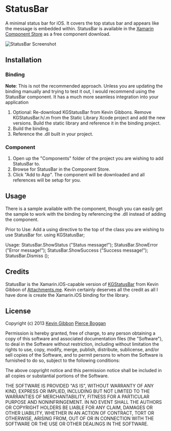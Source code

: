 # StatusBar
A minimal status bar for iOS. It covers the top status bar and appears like the message is embedded within. StatusBar is available in the [Xamarin Component Store](http://components.xamarin.com/) as a free component download.

![StatusBar Screenshot](https://github.com/pierceboggan/StatusBar/blob/master/KGStatusBar.png)

## Installation
### Binding
**Note**: This is not the recommended approach. Unless you are updating the binding manually and trying to test it out, I would recommend using the StatusBar component. It has a much more seamless integration into your application

1. Optional: Re-download KGStatusBar from Kevin Gibbons. Remove KGStatusBar.h/.m from the Static Library Xcode project and add the new versions. Build the static library and reference it in the binding project.
2. Build the binding.
3. Reference the .dll built in your project.

### Component
1. Open up the "Components" folder of the project you are wishing to add StatusBar to.
2. Browse for StatusBar in the Component Store.
3. Click "Add to App". The component will be downloaded and all references will be setup for you.

## Usage
There is a sample available with the component, though you can easily get the sample to work with the binding by referencing the .dll instead of adding the component.

Prior to Use: Add a using directive to the top of the class you are wishing to use StatusBar for.
    using KGStatusBar;

Usage:
    StatusBar.ShowStatus ("Status message!");
    StatusBar.ShowError ("Error message!");
		StatusBar.ShowSuccess ("Success message!");
    StatusBar.Dismiss ();

## Credits
StatusBar is the Xamarin.iOS-capable version of [KGStatusBar](https://github.com/kevingibbon/KGStatusBar) from Kevin Gibbon of [Attachments.me](https://attachments.me/). Kevin certainly deserves all the credit as all I have done is create the Xamarin.iOS binding for the library.

## License
Copyright (c) 2013 [Kevin Gibbon](http://www.kevingibbon.com/) [Pierce Boggan](http://pierceboggan.com/)

Permission is hereby granted, free of charge, to any person
obtaining a copy of this software and associated documentation
files (the "Software"), to deal in the Software without
restriction, including without limitation the rights to use,
copy, modify, merge, publish, distribute, sublicense, and/or sell
copies of the Software, and to permit persons to whom the
Software is furnished to do so, subject to the following
conditions:

The above copyright notice and this permission notice shall be
included in all copies or substantial portions of the Software.

THE SOFTWARE IS PROVIDED "AS IS", WITHOUT WARRANTY OF ANY KIND,
EXPRESS OR IMPLIED, INCLUDING BUT NOT LIMITED TO THE WARRANTIES
OF MERCHANTABILITY, FITNESS FOR A PARTICULAR PURPOSE AND
NONINFRINGEMENT. IN NO EVENT SHALL THE AUTHORS OR COPYRIGHT
HOLDERS BE LIABLE FOR ANY CLAIM, DAMAGES OR OTHER LIABILITY,
WHETHER IN AN ACTION OF CONTRACT, TORT OR OTHERWISE, ARISING
FROM, OUT OF OR IN CONNECTION WITH THE SOFTWARE OR THE USE OR
OTHER DEALINGS IN THE SOFTWARE.
